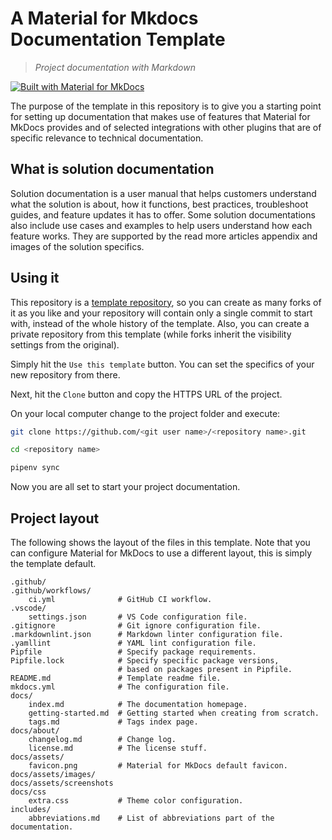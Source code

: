 # A Material for Mkdocs Documentation Template

> *Project documentation with Markdown*

[![Built with Material for MkDocs](https://img.shields.io/badge/Material_for_MkDocs-526CFE?style=for-the-badge&logo=MaterialForMkDocs&logoColor=white)](https://squidfunk.github.io/mkdocs-material/)

The purpose of the template in this repository is to give you a starting point
for setting up documentation that makes use of features that Material for MkDocs
provides and of selected integrations with other plugins that are of specific
relevance to technical documentation.

## What is solution documentation

Solution documentation is a user manual that helps customers understand what the
solution is about, how it functions, best practices, troubleshoot guides, and
feature updates it has to offer.
Some solution documentations also include use cases and examples to help users
understand how each feature works. They are supported by the read more articles
appendix and images of the solution specifics.

## Using it

This repository is a [template repository], so you can create as many forks of it
as you like and your repository will contain only a single commit to start with,
instead of the whole history of the template. Also, you can create a private
repository from this template (while forks inherit the visibility settings from
the original).

[template repository]: https://docs.github.com/en/repositories/creating-and-managing-repositories/creating-a-repository-from-a-template

Simply hit the `Use this template` button. You can set the
specifics of your new repository from there.

Next, hit the `Clone` button and copy the HTTPS URL of the project.

On your local computer change to the project folder and execute:

```bash
git clone https://github.com/<git user name>/<repository name>.git

cd <repository name>

pipenv sync
```

Now you are all set to start your project documentation.

## Project layout

The following shows the layout of the files in this template. Note that you can
configure Material for MkDocs to use a different layout, this is simply the
template default.

```text
.github/
.github/workflows/
    ci.yml              # GitHub CI workflow.
.vscode/
    settings.json       # VS Code configuration file.
.gitignore              # Git ignore configuration file.
.markdownlint.json      # Markdown linter configuration file.
.yamllint               # YAML lint configuration file.
Pipfile                 # Specify package requirements.
Pipfile.lock            # Specify specific package versions,
                        # based on packages present in Pipfile.
README.md               # Template readme file.
mkdocs.yml              # The configuration file.
docs/
    index.md            # The documentation homepage.
    getting-started.md  # Getting started when creating from scratch.
    tags.md             # Tags index page.
docs/about/
    changelog.md        # Change log.
    license.md          # The license stuff.
docs/assets/
    favicon.png         # Material for MkDocs default favicon.
docs/assets/images/
docs/assets/screenshots
docs/css
    extra.css           # Theme color configuration.
includes/
    abbreviations.md    # List of abbreviations part of the documentation.
```
